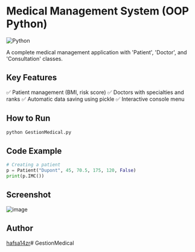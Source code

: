 #  Medical Management System (OOP Python)

![Python](https://img.shields.io/badge/Python-3.x-blue)

A complete medical management application with 'Patient', 'Doctor', and 'Consultation' classes.
## Key Features
✅ Patient management (BMI, risk score)
✅ Doctors with specialties and ranks
✅ Automatic data saving using pickle
✅ Interactive console menu

## How to Run
```bash
python GestionMedical.py
```

## Code Example
```python
# Creating a patient
p = Patient("Dupont", 45, 70.5, 175, 120, False)
print(p.IMC())  
```
## Screenshot
![image](https://github.com/user-attachments/assets/e00873c9-935d-497e-bc67-b26b981dea1f)


## Author
[hafsa14zr](https://github.com/hafsa14zr)# GestionMedical
